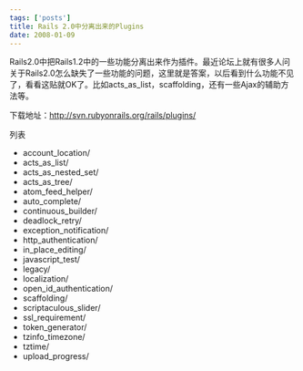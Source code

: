 ```yaml
--- 
tags: ['posts']
title: Rails 2.0中分离出来的Plugins
date: 2008-01-09
---
```


Rails2.0中把Rails1.2中的一些功能分离出来作为插件。<!--more-->最近论坛上就有很多人问关于Rails2.0怎么缺失了一些功能的问题，这里就是答案，以后看到什么功能不见了，看看这贴就OK了。比如acts_as_list，scaffolding，还有一些Ajax的辅助方法等。

下载地址：<http://svn.rubyonrails.org/rails/plugins/>

列表
* account_location/
* acts_as_list/
* acts_as_nested_set/
* acts_as_tree/
* atom_feed_helper/
* auto_complete/
* continuous_builder/
* deadlock_retry/
* exception_notification/
* http_authentication/
* in_place_editing/
* javascript_test/
* legacy/ 
* localization/
* open_id_authentication/
* scaffolding/
* scriptaculous_slider/
* ssl_requirement/
* token_generator/
* tzinfo_timezone/
* tztime/
* upload_progress/
